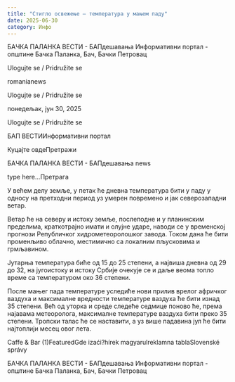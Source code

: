 ```yaml
---
title: "Стигло освежење – температура у мањем паду"
date: 2025-06-30
category: Инфо
---
```


БАЧКА ПАЛАНКА ВЕСТИ - БАПдешавања Информативни портал - општине Бачка Паланка, Бач, Бачки Петровац

Ulogujte se / Pridružite se

romanianews

Ulogujte se / Pridružite se

понедељак, јун 30, 2025

Ulogujte se / Pridružite se

БАП ВЕСТИИнформативни портал

Куцајте овдеПретражи

БАЧКА ПАЛАНКА ВЕСТИ - БАПдешавања news

type here...Претрага

У већем делу земље, у петак ће дневна температура бити у паду у односу на претходни период уз умерен повремено и јак северозападни ветар.

Ветар ће на северу и истоку земље, послеподне и у планинским пределима, краткотрајно имати и олујне ударе, наводи се у временској прогнози Републичког хидрометеоролошког завода.
Током дана ће бити променљиво облачно, местимично са локалним пљусковима и грмљавином.


Јутарња температура биће од 15 до 25 степени, а највиша дневна од 29 до 32, на југоистоку и истоку Србије очекује се и даље веома топло време са температуром око 36 степени.


После мањег пада температуре уследиће нови прилив врелог афричког ваздуха и максималне вредности температуре ваздуха ће бити изнад 35 степени.
Већ од уторка и среде следеће седмице поново ће, према најавама метеоролога, максималне температуре ваздуха бити преко 35 степени.
Тропски талас ће се наставити, а уз више падавина јул ће бити најтоплији месец овог лета.

Caffe & Bar (1)FeaturedGde izaći?hírek magyarulreklamna tablaSlovenské správy

БАЧКА ПАЛАНКА ВЕСТИ - БАПдешавања Информативни портал - општине Бачка Паланка, Бач, Бачки Петровац
